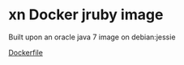 # xn Docker jruby image 

Built upon an oracle java 7 image on debian:jessie

[Dockerfile](https://raw.githubusercontent.com/xnlogic/docker-java/master/Dockerfile)

